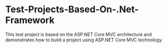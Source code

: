 # Test-Projects-Based-On-.Net-Framework
This test project is based on the ASP.NET Core MVC architecture and demonstrates how to build a project using ASP.NET Core MVC technology.
